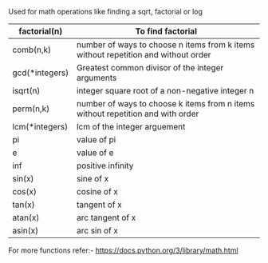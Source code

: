 Used for math operations like finding a sqrt, factorial or log

| factorial(n)    | To find factorial                                                                  |
| --------------- | ---------------------------------------------------------------------------------- |
| comb(n,k)       | number of ways to choose n items from k items without repetition and without order |
| gcd(\*integers) | Greatest common divisor of the integer arguments                                   |
| isqrt(n)        | integer square root of a non-negative integer n                                    |
| perm(n,k)       | number of ways to choose k items from n items without repetition and with order    |
| lcm(\*integers) | lcm of the integer arguement                                                       |
| pi              | value of pi                                                                        |
| e               | value of e                                                                         |
| inf             | positive infinity                                                                  |
| sin(x)          | sine of x                                                                          |
| cos(x)          | cosine of x                                                                        |
| tan(x)          | tangent of x                                                                       |
| atan(x)         | arc tangent of x                                                                   |
| asin(x)         | arc sin of x                                                                       |
For more functions refer:- https://docs.python.org/3/library/math.html